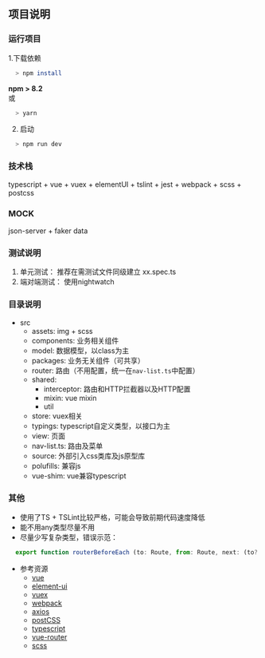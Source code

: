## 项目说明

### 运行项目

1.下载依赖
```bash
  > npm install 
```
**npm > 8.2**  
或
```bash
  > yarn
```

2. 启动
```bash
  > npm run dev
```

### 技术栈
typescript + vue + vuex + elementUI + tslint + jest + webpack + scss + postcss

### MOCK
json-server + faker data

### 测试说明
1. 单元测试： 推荐在需测试文件同级建立 xx.spec.ts
2. 端对端测试： 使用nightwatch

### 目录说明
* src  
  - assets: img + scss  
  - components: 业务相关组件  
  - model: 数据模型，以class为主  
  - packages: 业务无关组件（可共享）  
  - router: 路由（不用配置，统一在``nav-list.ts``中配置）  
  - shared:  
    - interceptor: 路由和HTTP拦截器以及HTTP配置  
    - mixin: vue mixin  
    - util  
  - store: vuex相关  
  - typings: typescript自定义类型，以接口为主  
  - view: 页面  
  - nav-list.ts: 路由及菜单
  - source: 外部引入css类库及js原型库
  - polufills: 兼容js
  - vue-shim: vue兼容typescript

### 其他
* 使用了TS + TSLint比较严格，可能会导致前期代码速度降低
* 能不用any类型尽量不用
* 尽量少写复杂类型，错误示范：
```javascript
  export function routerBeforeEach (to: Route, from: Route, next: (to?: RawLocation | false | ((vm: Vue) => any) | void) => void): any {}
```
* 参考资源
  * [vue](https://cn.vuejs.org/)
  * [element-ui](http://element-cn.eleme.io/#/zh-CN)
  * [vuex](https://vuex.vuejs.org/zh-cn/)
  * [webpack](http://webpack.github.io/)
  * [axios](https://github.com/axios/axios)
  * [postCSS](https://github.com/postcss/postcss/blob/HEAD/README.cn.md)
  * [typescript](https://www.tslang.cn/)
  * [vue-router](https://router.vuejs.org/zh-cn/)
  * [scss](https://www.sass.hk/)